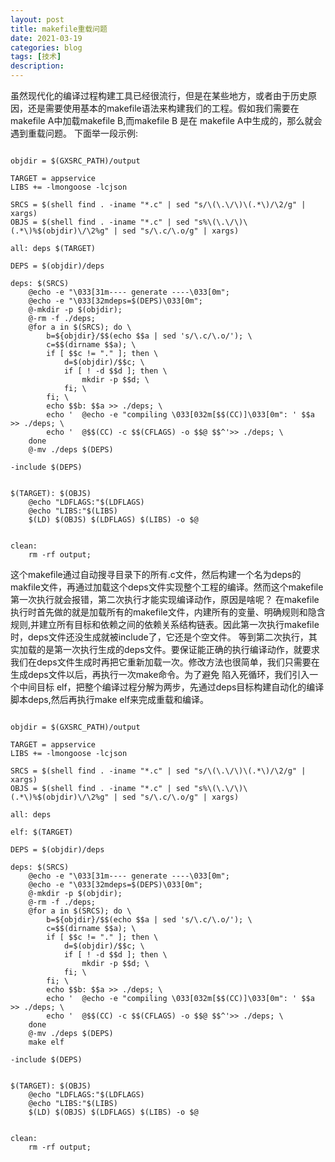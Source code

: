 ```yaml
---
layout: post
title: makefile重载问题
date: 2021-03-19
categories: blog
tags: [技术]
description: 
---
```


虽然现代化的编译过程构建工具已经很流行，但是在某些地方，或者由于历史原因，还是需要使用基本的makefile语法来构建我们的工程。假如我们需要在makefile A中加载makefile B,而makefile B 是在 makefile A中生成的，那么就会遇到重载问题。
下面举一段示例:
```

objdir = $(GXSRC_PATH)/output

TARGET = appservice
LIBS += -lmongoose -lcjson

SRCS = $(shell find . -iname "*.c" | sed "s/\(\.\/\)\(.*\)/\2/g" | xargs)
OBJS = $(shell find . -iname "*.c" | sed "s%\(\.\/\)\(.*\)%$(objdir)\/\2%g" | sed "s/\.c/\.o/g" | xargs)

all: deps $(TARGET)

DEPS = $(objdir)/deps

deps: $(SRCS)
	@echo -e "\033[31m---- generate ----\033[0m";
	@echo -e "\033[32mdeps=$(DEPS)\033[0m";
	@-mkdir -p $(objdir);
	@-rm -f ./deps;
	@for a in $(SRCS); do \
		b=${objdir}/$$(echo $$a | sed 's/\.c/\.o/'); \
		c=$$(dirname $$a); \
		if [ $$c != "." ]; then \
			d=$(objdir)/$$c; \
			if [ ! -d $$d ]; then \
				mkdir -p $$d; \
			fi; \
		fi; \
		echo $$b: $$a >> ./deps; \
		echo '	@echo -e "compiling \033[032m[$$(CC)]\033[0m": ' $$a >> ./deps; \
		echo '	@$$(CC) -c $$(CFLAGS) -o $$@ $$^'>> ./deps; \
	done
	@-mv ./deps $(DEPS)

-include $(DEPS)


$(TARGET): $(OBJS)
	@echo "LDFLAGS:"$(LDFLAGS)
	@echo "LIBS:"$(LIBS)
	$(LD) $(OBJS) $(LDFLAGS) $(LIBS) -o $@


clean:
	rm -rf output;
```

这个makefile通过自动搜寻目录下的所有.c文件，然后构建一个名为deps的makfile文件，再通过加载这个deps文件实现整个工程的编译。然而这个makefile第一次执行就会报错，第二次执行才能实现编译动作，原因是啥呢？
在makefile执行时首先做的就是加载所有的makefile文件，内建所有的变量、明确规则和隐含规则,并建立所有目标和依赖之间的依赖关系结构链表。因此第一次执行makefile时，deps文件还没生成就被include了，它还是个空文件。
等到第二次执行，其实加载的是第一次执行生成的deps文件。要保证能正确的执行编译动作，就要求我们在deps文件生成时再把它重新加载一次。修改方法也很简单，我们只需要在生成deps文件以后，再执行一次make命令。为了避免
陷入死循环，我们引入一个中间目标 elf，把整个编译过程分解为两步，先通过deps目标构建自动化的编译脚本deps,然后再执行make elf来完成重载和编译。

```

objdir = $(GXSRC_PATH)/output

TARGET = appservice
LIBS += -lmongoose -lcjson

SRCS = $(shell find . -iname "*.c" | sed "s/\(\.\/\)\(.*\)/\2/g" | xargs)
OBJS = $(shell find . -iname "*.c" | sed "s%\(\.\/\)\(.*\)%$(objdir)\/\2%g" | sed "s/\.c/\.o/g" | xargs)

all: deps 

elf: $(TARGET)

DEPS = $(objdir)/deps

deps: $(SRCS)
	@echo -e "\033[31m---- generate ----\033[0m";
	@echo -e "\033[32mdeps=$(DEPS)\033[0m";
	@-mkdir -p $(objdir);
	@-rm -f ./deps;
	@for a in $(SRCS); do \
		b=${objdir}/$$(echo $$a | sed 's/\.c/\.o/'); \
		c=$$(dirname $$a); \
		if [ $$c != "." ]; then \
			d=$(objdir)/$$c; \
			if [ ! -d $$d ]; then \
				mkdir -p $$d; \
			fi; \
		fi; \
		echo $$b: $$a >> ./deps; \
		echo '	@echo -e "compiling \033[032m[$$(CC)]\033[0m": ' $$a >> ./deps; \
		echo '	@$$(CC) -c $$(CFLAGS) -o $$@ $$^'>> ./deps; \
	done
	@-mv ./deps $(DEPS)
	make elf

-include $(DEPS)


$(TARGET): $(OBJS)
	@echo "LDFLAGS:"$(LDFLAGS)
	@echo "LIBS:"$(LIBS)
	$(LD) $(OBJS) $(LDFLAGS) $(LIBS) -o $@


clean:
	rm -rf output;
```
